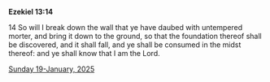**Ezekiel 13:14**

14 So will I break down the wall that ye have daubed with untempered morter, and bring it down to the ground, so that the foundation thereof shall be discovered, and it shall fall, and ye shall be consumed in the midst thereof: and ye shall know that I am the Lord.

[Sunday 19-January, 2025](https://getbible.life/kjv/Ezekiel/13/14)
